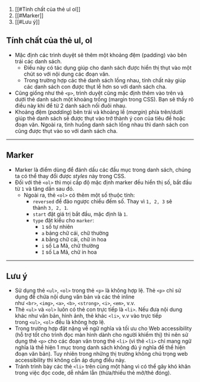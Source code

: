 1. [[#Tính chất của thẻ ul ol]]
2. [[#Marker]]
3. [[#Lưu ý]]

## Tính chất của thẻ ul, ol
- Mặc định các trình duyệt sẽ thêm một khoảng đệm (padding) vào bên trái các danh sách.
    -   Điều này có tác dụng giúp cho danh sách được hiển thị thụt vào một chút so với nội dung các đoạn văn.
    -   Trong trường hợp các thẻ danh sách lồng nhau, tính chất này giúp các danh sách con được thụt lề hơn so với danh sách cha.
-   Cũng giống như thẻ `<p>`, trình duyệt cũng mặc định thêm vào trên và dưới thẻ danh sách một khoảng trống (margin trong CSS). Bạn sẽ thấy rõ điều này khi để từ 2 danh sách nối đuôi nhau.
- Khoảng đệm (_padding_) bên trái và khoảng lề (_margin_) phía trên/dưới giúp thẻ danh sách sẽ được thụt vào trở thành ý con của tiêu đề hoặc đoạn văn. Ngoài ra, tình huống danh sách lồng nhau thì danh sách con cũng được thụt vào so với danh sách cha.

<hr>

## Marker
-   Marker là điểm dùng để đánh dấu các đầu mục trong danh sách, chúng ta có thể thay đổi được _styles_ này trong CSS.
- Đối với thẻ `<ol>` thì mọi cấp độ mặc định marker đều hiển thị số, bắt đầu từ `1` và tăng dần sau đó.
	- Ngoài ra, thẻ `<ol>` có thêm một số thuộc tính:
		-   `reversed` để đảo ngược chiều đếm số. Thay vì `1, 2, 3` sẽ thành `3, 2, 1`.
		-   `start` đặt giá trị bắt đầu, mặc định là `1`.
		-   `type` đặt kiểu cho `marker`:
		    -   `1` số tự nhiên
		    -   `a` bảng chữ cái, chữ thường
		    -   `A` bằng chữ cái, chữ in hoa
		    -   `i` số La Mã, chữ thường
		    -   `I` số La Mã, chữ in hoa

<hr>

## Lưu ý
-   Sử dụng thẻ `<ul>`, `<ol>` trong thẻ `<p>` là không hợp lệ. Thẻ `<p>` chỉ sử dụng để chứa nội dung văn bản và các thẻ inline như `<br>`, `<img>`, `<a>`, `<b>`, `<strong>`, `<i>`, `<em>`, v.v.
-   Thẻ `<ul>` và `<ol>` luôn có thẻ con trực tiếp là `<li>`. Nếu đưa nội dung khác như văn bản, hình ảnh, thẻ khác `<li>`, v.v vào trực tiếp trong `<ul>`, `<ol>` đều là không hợp lệ.
-   Trong trường hợp đặt nặng về ngữ nghĩa và tối ưu cho Web accessibility (hỗ trợ tốt cho trình đọc màn hình dành cho người khiếm thị) thì nên sử dụng thẻ `<p>` cho các đoạn văn trong thẻ `<li>` (vì thẻ `<li>` chỉ mang ngữ nghĩa là thể hiện 1 mục trong danh sách không đủ ý nghĩa để thể hiện đoạn văn bản). Tuy nhiên trong những thị trường không chú trọng web accessibility thì không cần áp dụng điều này.
-   Tránh trình bày các thẻ `<li>` trên cùng một hàng vì có thể gây khó khăn trong việc đọc code, dễ nhầm lẫn (thừa/thiếu thẻ mở/thẻ đóng).